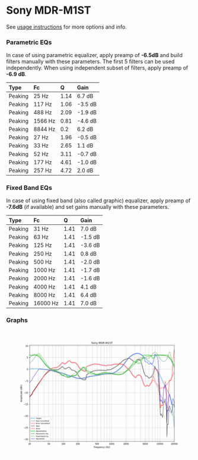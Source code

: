 # Sony MDR-M1ST
See [usage instructions](https://github.com/jaakkopasanen/AutoEq#usage) for more options and info.

### Parametric EQs
In case of using parametric equalizer, apply preamp of **-6.5dB** and build filters manually
with these parameters. The first 5 filters can be used independently.
When using independent subset of filters, apply preamp of **-6.9 dB**.

| Type    | Fc      |    Q | Gain    |
|:--------|:--------|:-----|:--------|
| Peaking | 25 Hz   | 1.14 | 6.7 dB  |
| Peaking | 117 Hz  | 1.06 | -3.5 dB |
| Peaking | 488 Hz  | 2.09 | -1.9 dB |
| Peaking | 1566 Hz | 0.81 | -4.6 dB |
| Peaking | 8844 Hz | 0.2  | 6.2 dB  |
| Peaking | 27 Hz   | 1.96 | -0.5 dB |
| Peaking | 33 Hz   | 2.65 | 1.1 dB  |
| Peaking | 52 Hz   | 3.11 | -0.7 dB |
| Peaking | 177 Hz  | 4.61 | -1.0 dB |
| Peaking | 257 Hz  | 4.72 | 2.0 dB  |

### Fixed Band EQs
In case of using fixed band (also called graphic) equalizer, apply preamp of **-7.6dB**
(if available) and set gains manually with these parameters.

| Type    | Fc       |    Q | Gain    |
|:--------|:---------|:-----|:--------|
| Peaking | 31 Hz    | 1.41 | 7.0 dB  |
| Peaking | 63 Hz    | 1.41 | -1.5 dB |
| Peaking | 125 Hz   | 1.41 | -3.6 dB |
| Peaking | 250 Hz   | 1.41 | 0.8 dB  |
| Peaking | 500 Hz   | 1.41 | -2.0 dB |
| Peaking | 1000 Hz  | 1.41 | -1.7 dB |
| Peaking | 2000 Hz  | 1.41 | -1.6 dB |
| Peaking | 4000 Hz  | 1.41 | 4.1 dB  |
| Peaking | 8000 Hz  | 1.41 | 6.4 dB  |
| Peaking | 16000 Hz | 1.41 | 7.0 dB  |

### Graphs
![](./Sony%20MDR-M1ST.png)